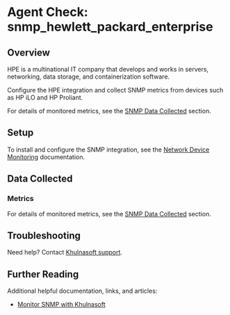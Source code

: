 # Agent Check: snmp_hewlett_packard_enterprise

## Overview

HPE is a multinational IT company that develops and works in servers, networking, data storage, and containerization software. 

Configure the HPE integration and collect SNMP metrics from devices such as HP iLO and HP Proliant. 

For details of monitored metrics, see the [SNMP Data Collected][1] section.

## Setup

To install and configure the SNMP integration, see the [Network Device Monitoring][2] documentation.

## Data Collected

### Metrics

For details of monitored metrics, see the [SNMP Data Collected][1] section.

## Troubleshooting

Need help? Contact [Khulnasoft support][4].

## Further Reading

Additional helpful documentation, links, and articles:

* [Monitor SNMP with Khulnasoft][5]


[1]: https://docs.khulnasoft.com/network_performance_monitoring/devices/data
[2]: https://docs.khulnasoft.com/network_performance_monitoring/devices/setup
[3]: https://github.com/KhulnaSoft/integrations-core/blob/master/snmp_hewlett_packard_enterprise/assets/service_checks.json
[4]: https://docs.khulnasoft.com/help/
[5]: https://www.khulnasoft.com/blog/monitor-snmp-with-khulnasoft/

